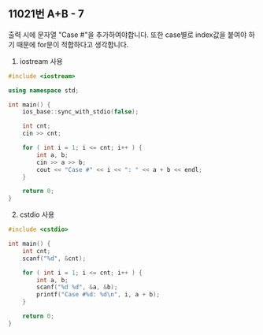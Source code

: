 11021번 A+B - 7
--------------

출력 시에 문자열 "Case #"을 추가하여야합니다. 또한 case별로 index값을 붙여야 하기 때문에 for문이 적합하다고 생각합니다.

1. iostream 사용

~~~ cpp
#include <iostream>

using namespace std;

int main() {
    ios_base::sync_with_stdio(false);

    int cnt;
    cin >> cnt;

    for ( int i = 1; i <= cnt; i++ ) {
        int a, b;
        cin >> a >> b;
        cout << "Case #" << i << ": " << a + b << endl;
    }

    return 0;
}
~~~

2. cstdio 사용

~~~ cpp
#include <cstdio>

int main() {
    int cnt;
    scanf("%d", &cnt);

    for ( int i = 1; i <= cnt; i++ ) {
        int a, b;
        scanf("%d %d", &a, &b);
        printf("Case #%d: %d\n", i, a + b);
    }

    return 0;
}
~~~